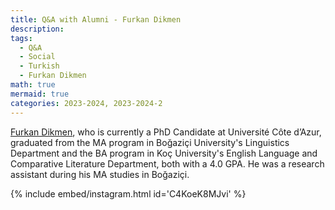 ```yaml
---
title: Q&A with Alumni - Furkan Dikmen
description:
tags:
  - Q&A
  - Social
  - Turkish
  - Furkan Dikmen
math: true
mermaid: true
categories: 2023-2024, 2023-2024-2
---
```


[Furkan Dikmen](https://furkandikmen.com), who is currently a PhD Candidate at Université Côte d’Azur, graduated from the MA program in Boğaziçi University's Linguistics Department and the BA program in Koç University's English Language and Comparative Literature Department, both with a 4.0 GPA. He was a research assistant during his MA studies in Boğaziçi.

{% include embed/instagram.html id='C4KoeK8MJvi' %}